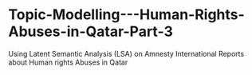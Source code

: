 # Topic-Modelling---Human-Rights-Abuses-in-Qatar-Part-3
Using Latent Semantic Analysis (LSA) on Amnesty International Reports about Human rights Abuses in Qatar
